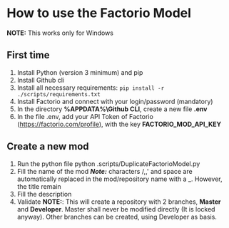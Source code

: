 # How to use the Factorio Model
**__NOTE:__** This works only for Windows
## First time
1. Install Python (version 3 minimum) and pip
2. Install Github cli
3. Install all necessary requirements: ```pip install -r ./scripts/requirements.txt```
4. Install Factorio and connect with your login/password (mandatory)
5. In the directory **%APPDATA%\Github CLI**, create a new file **.env**
6. In the file .env, add your API Token of Factorio (https://factorio.com/profile), with the key **FACTORIO_MOD_API_KEY**
   
## Create a new mod
1. Run the python file python .scripts/DuplicateFactorioModel.py
2. Fill the name of the mod
 <em>**Note:**</em> characters /,\,' and space are automatically replaced in the mod/repository name with a _. However, the title remain
3. Fill the description
4. Validate
**__NOTE:__**: This will create a repository with 2 branches, **Master** and **Developer**. Master shall never be modified directly (It is locked anyway).
Other branches can be created, using Developer as basis.
 

